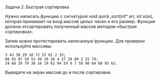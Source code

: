 Задача 2. Быстрая сортировка

Нужно написать функцию с сигнатурой void quick_sort(int* arr, int size), которая принимает на вход массив целых чисел и его размер. Функция должна отсортировать полученный массив методом «быстрая сортировка».

Затем нужно протестировать написанную функцию. Для проверки используйте массивы:

    3 43 38 29 18 72 57 61 2 33;
    88 91 87 59 53 49 29 16 4 27 28 89 2 25 74;
    24 66 20 79 30 16 19 62 94 59 0 7 59 90 84 60 95 62.

Выведите на экран массив до и после сортировки.
